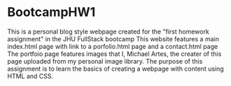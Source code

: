 # BootcampHW1
This is a personal blog style webpage created for the "first homework assignment" in the JHU FullStack bootcamp
This website features a main index.html page with link to a porfolio.html page and a contact.html page
The portfoio page features images that I, Michael Artes, the creater of this page uploaded from my personal image library. 
The purpose of this assignment is to learn the basics of creating a webpage with content using HTML and CSS.
